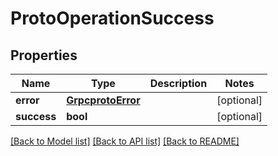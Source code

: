 # ProtoOperationSuccess


## Properties
Name | Type | Description | Notes
------------ | ------------- | ------------- | -------------
**error** | [**GrpcprotoError**](GrpcprotoError.md) |  | [optional] 
**success** | **bool** |  | [optional] 

[[Back to Model list]](../README.md#documentation-for-models) [[Back to API list]](../README.md#documentation-for-api-endpoints) [[Back to README]](../README.md)


